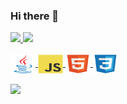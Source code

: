 ### Hi there 👋

<div>
  <a href="https://github.com/horaciolima-philips">
  <img height="130em" src="https://github-readme-stats.vercel.app/api?username=horaciolima-philips&show_icons=true&theme=dark&include_all_commits=true&count_private=true"/>
  <img height="130em" src="https://github-readme-stats.vercel.app/api/top-langs/?username=horaciolima-philips&layout=compact&langs_count=7&theme=dark"/>
</div>

<div style="display: inline_block"><br>
  <img align="center" alt="horaciolima-Python" height="30" width="40" src="https://raw.githubusercontent.com/devicons/devicon/master/icons/java/java-original.svg">
  <img align="center" alt="horaciolima-Python" height="30" width="40" src="https://raw.githubusercontent.com/devicons/devicon/master/icons/javascript/javascript-original.svg">
  <img align="center" alt="horaciolima-HTML" height="30" width="40" src="https://raw.githubusercontent.com/devicons/devicon/master/icons/html5/html5-original.svg">
  <img align="center" alt="horaciolima-CSS" height="30" width="40" src="https://raw.githubusercontent.com/devicons/devicon/master/icons/css3/css3-original.svg">
</div>
  
<div>
  </br>
  <a href="https://www.linkedin.com/in/hor%C3%A1cio-victor-ferreira-de-lima-05b0a3ab/" target="_blank"><img src="https://img.shields.io/badge/-LinkedIn-%230077B5?style=for-the-badge&logo=linkedin&logoColor=white" target="_blank"></a> 
 
</div>
